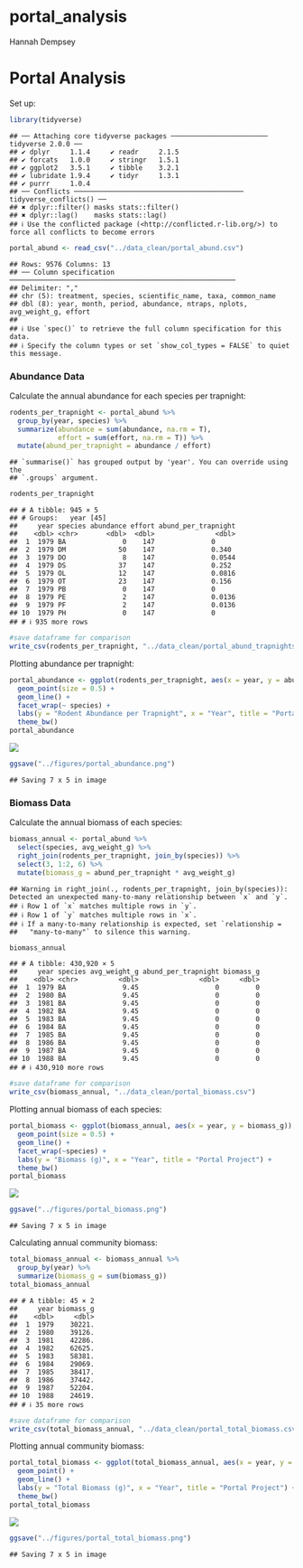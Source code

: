 portal_analysis
================
Hannah Dempsey

# Portal Analysis

Set up:

``` r
library(tidyverse)
```

    ## ── Attaching core tidyverse packages ──────────────────────── tidyverse 2.0.0 ──
    ## ✔ dplyr     1.1.4     ✔ readr     2.1.5
    ## ✔ forcats   1.0.0     ✔ stringr   1.5.1
    ## ✔ ggplot2   3.5.1     ✔ tibble    3.2.1
    ## ✔ lubridate 1.9.4     ✔ tidyr     1.3.1
    ## ✔ purrr     1.0.4     
    ## ── Conflicts ────────────────────────────────────────── tidyverse_conflicts() ──
    ## ✖ dplyr::filter() masks stats::filter()
    ## ✖ dplyr::lag()    masks stats::lag()
    ## ℹ Use the conflicted package (<http://conflicted.r-lib.org/>) to force all conflicts to become errors

``` r
portal_abund <- read_csv("../data_clean/portal_abund.csv")
```

    ## Rows: 9576 Columns: 13
    ## ── Column specification ────────────────────────────────────────────────────────
    ## Delimiter: ","
    ## chr (5): treatment, species, scientific_name, taxa, common_name
    ## dbl (8): year, month, period, abundance, ntraps, nplots, avg_weight_g, effort
    ## 
    ## ℹ Use `spec()` to retrieve the full column specification for this data.
    ## ℹ Specify the column types or set `show_col_types = FALSE` to quiet this message.

### Abundance Data

Calculate the annual abundance for each species per trapnight:

``` r
rodents_per_trapnight <- portal_abund %>% 
  group_by(year, species) %>% 
  summarize(abundance = sum(abundance, na.rm = T),
            effort = sum(effort, na.rm = T)) %>% 
  mutate(abund_per_trapnight = abundance / effort)
```

    ## `summarise()` has grouped output by 'year'. You can override using the
    ## `.groups` argument.

``` r
rodents_per_trapnight
```

    ## # A tibble: 945 × 5
    ## # Groups:   year [45]
    ##     year species abundance effort abund_per_trapnight
    ##    <dbl> <chr>       <dbl>  <dbl>               <dbl>
    ##  1  1979 BA              0    147              0     
    ##  2  1979 DM             50    147              0.340 
    ##  3  1979 DO              8    147              0.0544
    ##  4  1979 DS             37    147              0.252 
    ##  5  1979 OL             12    147              0.0816
    ##  6  1979 OT             23    147              0.156 
    ##  7  1979 PB              0    147              0     
    ##  8  1979 PE              2    147              0.0136
    ##  9  1979 PF              2    147              0.0136
    ## 10  1979 PH              0    147              0     
    ## # ℹ 935 more rows

``` r
#save dataframe for comparison
write_csv(rodents_per_trapnight, "../data_clean/portal_abund_trapnights.csv")
```

Plotting abundance per trapnight:

``` r
portal_abundance <- ggplot(rodents_per_trapnight, aes(x = year, y = abund_per_trapnight)) +
  geom_point(size = 0.5) +
  geom_line() +
  facet_wrap(~ species) +
  labs(y = "Rodent Abundance per Trapnight", x = "Year", title = "Portal Project") +
  theme_bw()
portal_abundance
```

![](portal_analysis_files/figure-gfm/unnamed-chunk-3-1.png)<!-- -->

``` r
ggsave("../figures/portal_abundance.png")
```

    ## Saving 7 x 5 in image

### Biomass Data

Calculate the annual biomass of each species:

``` r
biomass_annual <- portal_abund %>% 
  select(species, avg_weight_g) %>% 
  right_join(rodents_per_trapnight, join_by(species)) %>% 
  select(3, 1:2, 6) %>% 
  mutate(biomass_g = abund_per_trapnight * avg_weight_g)
```

    ## Warning in right_join(., rodents_per_trapnight, join_by(species)): Detected an unexpected many-to-many relationship between `x` and `y`.
    ## ℹ Row 1 of `x` matches multiple rows in `y`.
    ## ℹ Row 1 of `y` matches multiple rows in `x`.
    ## ℹ If a many-to-many relationship is expected, set `relationship =
    ##   "many-to-many"` to silence this warning.

``` r
biomass_annual
```

    ## # A tibble: 430,920 × 5
    ##     year species avg_weight_g abund_per_trapnight biomass_g
    ##    <dbl> <chr>          <dbl>               <dbl>     <dbl>
    ##  1  1979 BA              9.45                   0         0
    ##  2  1980 BA              9.45                   0         0
    ##  3  1981 BA              9.45                   0         0
    ##  4  1982 BA              9.45                   0         0
    ##  5  1983 BA              9.45                   0         0
    ##  6  1984 BA              9.45                   0         0
    ##  7  1985 BA              9.45                   0         0
    ##  8  1986 BA              9.45                   0         0
    ##  9  1987 BA              9.45                   0         0
    ## 10  1988 BA              9.45                   0         0
    ## # ℹ 430,910 more rows

``` r
#save dataframe for comparison
write_csv(biomass_annual, "../data_clean/portal_biomass.csv")
```

Plotting annual biomass of each species:

``` r
portal_biomass <- ggplot(biomass_annual, aes(x = year, y = biomass_g)) +
  geom_point(size = 0.5) +
  geom_line() +
  facet_wrap(~species) +
  labs(y = "Biomass (g)", x = "Year", title = "Portal Project") +
  theme_bw()
portal_biomass
```

![](portal_analysis_files/figure-gfm/unnamed-chunk-5-1.png)<!-- -->

``` r
ggsave("../figures/portal_biomass.png")
```

    ## Saving 7 x 5 in image

Calculating annual community biomass:

``` r
total_biomass_annual <- biomass_annual %>% 
  group_by(year) %>% 
  summarize(biomass_g = sum(biomass_g))
total_biomass_annual
```

    ## # A tibble: 45 × 2
    ##     year biomass_g
    ##    <dbl>     <dbl>
    ##  1  1979    30221.
    ##  2  1980    39126.
    ##  3  1981    42286.
    ##  4  1982    62625.
    ##  5  1983    58381.
    ##  6  1984    29069.
    ##  7  1985    38417.
    ##  8  1986    37442.
    ##  9  1987    52204.
    ## 10  1988    24619.
    ## # ℹ 35 more rows

``` r
#save dataframe for comparison
write_csv(total_biomass_annual, "../data_clean/portal_total_biomass.csv")
```

Plotting annual community biomass:

``` r
portal_total_biomass <- ggplot(total_biomass_annual, aes(x = year, y = biomass_g)) +
  geom_point() +
  geom_line() +
  labs(y = "Total Biomass (g)", x = "Year", title = "Portal Project") +
  theme_bw()
portal_total_biomass
```

![](portal_analysis_files/figure-gfm/unnamed-chunk-7-1.png)<!-- -->

``` r
ggsave("../figures/portal_total_biomass.png")
```

    ## Saving 7 x 5 in image
